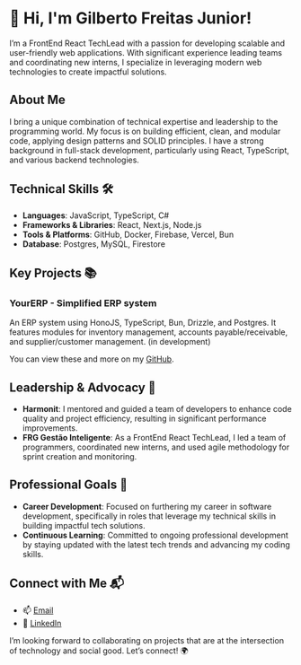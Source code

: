 # 👋 Hi, I'm Gilberto Freitas Junior!

I’m a FrontEnd React TechLead with a passion for developing scalable and user-friendly web applications. With significant experience leading teams and coordinating new interns, I specialize in leveraging modern web technologies to create impactful solutions.

## About Me

I bring a unique combination of technical expertise and leadership to the programming world. My focus is on building efficient, clean, and modular code, applying design patterns and SOLID principles. I have a strong background in full-stack development, particularly using React, TypeScript, and various backend technologies.

## Technical Skills 🛠️

- **Languages**: JavaScript, TypeScript, C#
- **Frameworks & Libraries**: React, Next.js, Node.js
- **Tools & Platforms**: GitHub, Docker, Firebase, Vercel, Bun
- **Database**: Postgres, MySQL, Firestore

## Key Projects 📚

### YourERP - Simplified ERP system
An ERP system using HonoJS, TypeScript, Bun, Drizzle, and Postgres. It features modules for inventory management, accounts payable/receivable, and supplier/customer management. (in development)

You can view these and more on my [GitHub](https://github.com/GilbertoFreitasJunior997).

## Leadership & Advocacy 🌟

- **Harmonit**: I mentored and guided a team of developers to enhance code quality and project efficiency, resulting in significant performance improvements.
- **FRG Gestão Inteligente**: As a FrontEnd React TechLead, I led a team of programmers, coordinated new interns, and used agile methodology for sprint creation and monitoring.

## Professional Goals 🚀

- **Career Development**: Focused on furthering my career in software development, specifically in roles that leverage my technical skills in building impactful tech solutions.
- **Continuous Learning**: Committed to ongoing professional development by staying updated with the latest tech trends and advancing my coding skills.

## Connect with Me 📬

- 📫 [Email](mailto:gilbertofreitas997@gmail.com)
- 🔗 [LinkedIn](https://www.linkedin.com/in/gilberto-freitas-junior-575362212/)

I’m looking forward to collaborating on projects that are at the intersection of technology and social good. Let’s connect! 🌍
